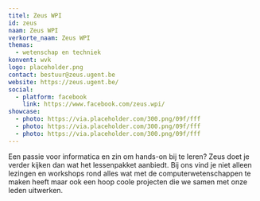 ```yaml
---
titel: Zeus WPI
id: zeus
naam: Zeus WPI
verkorte_naam: Zeus WPI
themas:
  - wetenschap en techniek
konvent: wvk
logo: placeholder.png
contact: bestuur@zeus.ugent.be
website: https://zeus.ugent.be/
social:
  - platform: facebook
    link: https://www.facebook.com/zeus.wpi/
showcase:
  - photo: https://via.placeholder.com/300.png/09f/fff
  - photo: https://via.placeholder.com/300.png/09f/fff
  - photo: https://via.placeholder.com/300.png/09f/fff
---
```


Een passie voor informatica en zin om hands-on bij te leren? Zeus doet je verder kijken dan wat het lessenpakket aanbiedt. Bij ons vind je niet alleen lezingen en workshops rond alles wat met de computerwetenschappen te maken heeft maar ook een hoop coole projecten die we samen met onze leden uitwerken.
